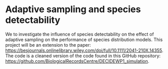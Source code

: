 # Adaptive sampling and species detectability

We to investigate the influence of species detectability on the effect of adaptive sampling on the performance of species distribution models. This project will be an extension to the paper: https://besjournals.onlinelibrary.wiley.com/doi/full/10.1111/2041-210X.14355. The code is a cleaned version of the code found in this GitHub repository: https://github.com/BiologicalRecordsCentre/DECIDEWP1_simulation.


